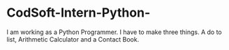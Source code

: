 # CodSoft-Intern-Python-

I am working as a Python Programmer. I have to make three things. A do to list, Arithmetic Calculator and a Contact Book.
